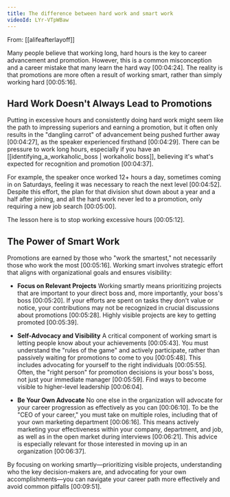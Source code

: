 ```yaml
---
title: The difference between hard work and smart work
videoId: LYr-VTpWBaw
---
```


From: [[alifeafterlayoff]] <br/> 

Many people believe that working long, hard hours is the key to career advancement and promotion. However, this is a common misconception and a career mistake that many learn the hard way <a class="yt-timestamp" data-t="00:04:24">[00:04:24]</a>. The reality is that promotions are more often a result of working smart, rather than simply working hard <a class="yt-timestamp" data-t="00:05:16">[00:05:16]</a>.

## Hard Work Doesn't Always Lead to Promotions

Putting in excessive hours and consistently doing hard work might seem like the path to impressing superiors and earning a promotion, but it often only results in the "dangling carrot" of advancement being pushed further away <a class="yt-timestamp" data-t="00:04:27">[00:04:27]</a>, as the speaker experienced firsthand <a class="yt-timestamp" data-t="00:04:29">[00:04:29]</a>. There can be pressure to work long hours, especially if you have an [[identifying_a_workaholic_boss | workaholic boss]], believing it's what's expected for recognition and promotion <a class="yt-timestamp" data-t="00:04:37">[00:04:37]</a>.

For example, the speaker once worked 12+ hours a day, sometimes coming in on Saturdays, feeling it was necessary to reach the next level <a class="yt-timestamp" data-t="00:04:52">[00:04:52]</a>. Despite this effort, the plan for that division shut down about a year and a half after joining, and all the hard work never led to a promotion, only requiring a new job search <a class="yt-timestamp" data-t="00:05:00">[00:05:00]</a>.

The lesson here is to stop working excessive hours <a class="yt-timestamp" data-t="00:05:12">[00:05:12]</a>.

## The Power of Smart Work

Promotions are earned by those who "work the smartest," not necessarily those who work the most <a class="yt-timestamp" data-t="00:05:16">[00:05:16]</a>. Working smart involves strategic effort that aligns with organizational goals and ensures visibility:

*   **Focus on Relevant Projects**
    Working smartly means prioritizing projects that are important to your direct boss and, more importantly, your boss's boss <a class="yt-timestamp" data-t="00:05:20">[00:05:20]</a>. If your efforts are spent on tasks they don't value or notice, your contributions may not be recognized in crucial discussions about promotions <a class="yt-timestamp" data-t="00:05:28">[00:05:28]</a>. Highly visible projects are key to getting promoted <a class="yt-timestamp" data-t="00:05:39">[00:05:39]</a>.

*   **Self-Advocacy and Visibility**
    A critical component of working smart is letting people know about your achievements <a class="yt-timestamp" data-t="00:05:43">[00:05:43]</a>. You must understand the "rules of the game" and actively participate, rather than passively waiting for promotions to come to you <a class="yt-timestamp" data-t="00:05:48">[00:05:48]</a>. This includes advocating for yourself to the right individuals <a class="yt-timestamp" data-t="00:05:55">[00:05:55]</a>. Often, the "right person" for promotion decisions is your boss's boss, not just your immediate manager <a class="yt-timestamp" data-t="00:05:59">[00:05:59]</a>. Find ways to become visible to higher-level leadership <a class="yt-timestamp" data-t="00:06:04">[00:06:04]</a>.

*   **Be Your Own Advocate**
    No one else in the organization will advocate for your career progression as effectively as you can <a class="yt-timestamp" data-t="00:06:10">[00:06:10]</a>. To be the "CEO of your career," you must take on multiple roles, including that of your own marketing department <a class="yt-timestamp" data-t="00:06:16">[00:06:16]</a>. This means actively marketing your effectiveness within your company, department, and job, as well as in the open market during interviews <a class="yt-timestamp" data-t="00:06:21">[00:06:21]</a>. This advice is especially relevant for those interested in moving up in an organization <a class="yt-timestamp" data-t="00:06:37">[00:06:37]</a>.

By focusing on working smartly—prioritizing visible projects, understanding who the key decision-makers are, and advocating for your own accomplishments—you can navigate your career path more effectively and avoid common pitfalls <a class="yt-timestamp" data-t="00:09:51">[00:09:51]</a>.